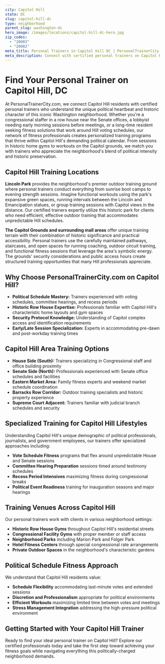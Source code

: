 ```yaml
---
city: Capitol Hill
state: DC
slug: capitol-hill-dc
type: neighborhood
parent_slug: washington-dc
hero_image: /images/locations/capitol-hill-dc-hero.jpg
zip_codes:
  - "20003"
  - "20002"
meta_title: Personal Trainers in Capitol Hill DC | PersonalTrainerCity.com
meta_description: Connect with certified personal trainers on Capitol Hill. Find fitness coaches for political schedules, historic row house gyms, and Capitol grounds workouts.
---
```


# Find Your Personal Trainer on Capitol Hill, DC

At PersonalTrainerCity.com, we connect Capitol Hill residents with certified personal trainers who understand the unique political heartbeat and historic character of this iconic Washington neighborhood. Whether you're a congressional staffer in a row house near the Senate offices, a lobbyist needing early morning sessions before meetings, or a long-time resident seeking fitness solutions that work around Hill voting schedules, our network of fitness professionals creates personalized training programs that thrive within Capitol Hill's demanding political calendar. From sessions in historic home gyms to workouts on the Capitol grounds, we match you with trainers who appreciate the neighborhood's blend of political intensity and historic preservation.

## Capitol Hill Training Locations

**Lincoln Park** provides the neighborhood's premier outdoor training ground where personal trainers conduct everything from sunrise boot camps to evening strength sessions. Imagine functional workouts using the park's expansive green spaces, running intervals between the Lincoln and Emancipation statues, or group training sessions with Capitol views in the distance. Our certified trainers expertly utilize this historic park for clients who need efficient, effective outdoor training that accommodates unpredictable Hill schedules.

**The Capitol Grounds and surrounding mall areas** offer unique training terrain with their combination of historic significance and practical accessibility. Personal trainers use the carefully maintained pathways, staircases, and open spaces for running coaching, outdoor circuit training, and functional fitness sessions that leverage the area's symbolic energy. The grounds' security considerations and public access hours create structured training opportunities that many Hill professionals appreciate.

## Why Choose PersonalTrainerCity.com on Capitol Hill?

*   **Political Schedule Mastery:** Trainers experienced with voting schedules, committee hearings, and recess periods
*   **Historic Row House Expertise:** Professionals familiar with Capitol Hill's characteristic home layouts and gym spaces
*   **Security Protocol Knowledge:** Understanding of Capitol complex access and identification requirements
*   **Early/Late Session Specialization:** Experts in accommodating pre-dawn and post-workday training times

## Capitol Hill Area Training Options

- **House Side (South):** Trainers specializing in Congressional staff and office building proximity
- **Senate Side (North):** Professionals experienced with Senate office schedules and facilities
- **Eastern Market Area:** Family fitness experts and weekend market schedule coordination
- **Barracks Row Corridor:** Outdoor training specialists and historic property experience
- **Supreme Court Adjacent:** Trainers familiar with judicial branch schedules and security

## Specialized Training for Capitol Hill Lifestyles

Understanding Capitol Hill's unique demographic of political professionals, journalists, and government employees, our trainers offer specialized approaches including:

*   **Vote Schedule Fitness** programs that flex around unpredictable House and Senate sessions
*   **Committee Hearing Preparation** sessions timed around testimony schedules
*   **Recess Period Intensives** maximizing fitness during congressional breaks
*   **Political Event Readiness** training for inauguration seasons and major hearings

## Training Venues Across Capitol Hill

Our personal trainers work with clients in various neighborhood settings:
- **Historic Row House Gyms** throughout Capitol Hill's residential streets
- **Congressional Facility Gyms** with proper member or staff access
- **Neighborhood Parks** including Marion Park and Folger Park
- **Hotel Fitness Centers** through special congressional rate arrangements
- **Private Outdoor Spaces** in the neighborhood's characteristic gardens

## Political Schedule Fitness Approach

We understand that Capitol Hill residents value:
- **Schedule Flexibility** accommodating last-minute votes and extended sessions
- **Discretion and Professionalism** appropriate for political environments
- **Efficient Workouts** maximizing limited time between votes and meetings
- **Stress Management Integration** addressing the high-pressure political environment

## Getting Started with Your Capitol Hill Trainer

Ready to find your ideal personal trainer on Capitol Hill? Explore our certified professionals today and take the first step toward achieving your fitness goals while navigating everything this politically-charged neighborhood demands.